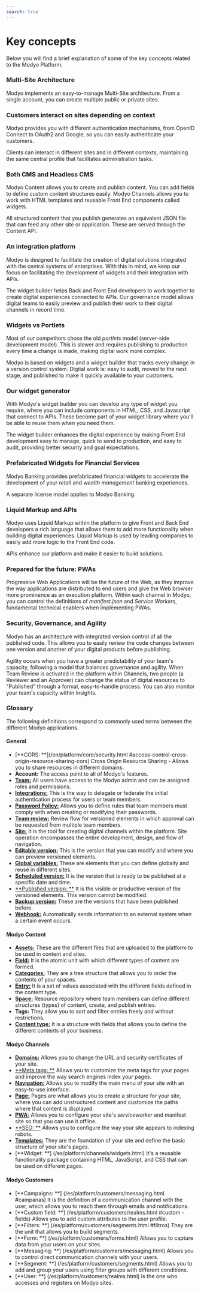 ```yaml
---
search: true
---
```


# Key concepts

Below you will find a brief explanation of some of the key concepts related to the Modyo Platform.


### Multi-Site Architecture

Modyo implements an easy-to-manage Multi-Site architecture. From a single account, you can create multiple public or private sites.

### Customers interact on sites depending on context

Modyo provides you with different authentication mechanisms, from OpenID Connect to OAuth2 and Google, so you can easily authenticate your customers.

Clients can interact in different sites and in different contexts, maintaining the same central profile that facilitates administration tasks.

### Both CMS and Headless CMS

Modyo Content allows you to create and publish content. You can add fields to define custom content structures easily. Modyo Channels allows you to work with HTML templates and reusable Front End components called widgets.

All structured content that you publish generates an equivalent JSON file that can feed any other site or application. These are served through the Content API.

### An integration platform

Modyo is designed to facilitate the creation of digital solutions integrated with the central systems of enterprises. With this in mind, we keep our focus on facilitating the development of widgets and their integration with APIs.

The widget builder helps Back and Front End developers to work together to create digital experiences connected to APIs. Our governance model allows digital teams to easily preview and publish their work to their digital channels in record time.

### Widgets vs Portlets

Most of our competitors chose the old _portlets_ model (server-side development model). This is slower and requires publishing to production every time a change is made, making digital work more complex.

Modyo is based on widgets and a widget builder that tracks every change in a version control system. Digital work is: easy to audit, moved to the next stage, and published to make it quickly available to your customers.

### Our widget generator

With Modyo's widget builder you can develop any type of widget you require, where you can include components in HTML, CSS, and Javascript that connect to APIs. These become part of your widget library where you'll be able to reuse them when you need them.

The widget builder enhances the digital experience by making Front End development easy to manage, quick to send to production, and easy to audit, providing better security and goal expectations.

### Prefabricated Widgets for Financial Services

Modyo Banking provides prefabricated financial widgets to accelerate the development of your _retail_ and _wealth management_ banking experiences.

A separate license model applies to Modyo Banking.

### Liquid Markup and APIs

Modyo uses Liquid Markup within the platform to give Front and Back End developers a rich language that allows them to add more functionality when building digital experiences. Liquid Markup is used by leading companies to easily add more logic to the Front End code.

APIs enhance our platform and make it easier to build solutions.


### Prepared for the future: PWAs
Progressive Web Applications will be the future of the Web, as they improve the way applications are distributed to end users and give the Web browser more prominence as an execution platform. Within each channel in Modyo, you can control the definitions of _manifest.json_ and _Service Workers_, fundamental technical enablers when implementing PWAs.


### Security, Governance, and Agility

Modyo has an architecture with integrated version control of all the published code. This allows you to easily review the code changes between one version and another of your digital products before publishing.

Agility occurs when you have a greater predictability of your team's capacity, following a model that balances governance and agility. When Team Review is activated in the platform within Channels, two people (a Reviewer and an Approver) can change the status of digital resources to "Published" through a formal, easy-to-handle process. You can also monitor your team's capacity within Insights.

### Glossary
The following definitions correspond to commonly used terms between the different Modyo applications.

#### General

* [**CORS: **](/en/platform/core/security.html #access-control-cross-origin-resource-sharing-cors) Cross Origin Resource Sharing - Allows you to share resources in different domains.
* **Account:** The access point to all of Modyo's features.
* [**Team:**](/en/platform/core/roles.html#equipo) All users have access to the Modyo admin and can be assigned roles and permissions.
* [**Integrations:**](/en/platform/core/integrations) This is the way to delegate or federate the initial authentication process for users or team members.
* [**Password Policy:**](/en/platform/core/security.html#password-policy) Allows you to define rules that team members must comply with when creating or modifying their passwords.
* [**Team review:**](/en/platform/core/key-concepts.html#team-review) Review flow for versioned elements in which approval can be requested from multiple team members.
* [**Site:**](/en/platform/channels/sites.html) It is the tool for creating digital channels within the platform. Site operation encompasses the entire development, design, and flow of navigation.
* [**Editable version:**](/en/platform/core/key-concepts.html#editable) This is the version that you can modify and where you can preview versioned elements.
* [**Global variables:**](/en/platform/core/key-concepts.html#global-variables) These are elements that you can define globally and reuse in different sites.
* [**Scheduled version:**](/en/platform/core/key-concepts.html#scheduled) It is the version that is ready to be published at a specific date and time.
* [**Published version: **](/en/platform/core/key-concepts.html#published) It is the visible or productive version of the versioned elements. This version cannot be modified.
* [**Backup version:**](/en/platform/core/key-concepts.html#backups) These are the versions that have been published before.
* [**Webhook:**](/en/platform/core/webhooks.html) Automatically sends information to an external system when a certain event occurs.


#### Modyo Content

* [**Assets:**](/en/platform/content/asset-manager.html#about-the-interface) These are the different files that are uploaded to the platform to be used in content and sites.
* [**Field:**](/en/platform/content/types.html#fields) It is the atomic unit with which different types of content are formed.
* [**Categories:**](/en/platform/content/entries.html#categories) They are a tree structure that allows you to order the contents of your spaces.
* [**Entry:**](/en/platform/content/entries.html) It is a set of values associated with the different fields defined in the content type.
* [**Space:**](/en/platform/content/spaces.html) Resource repository where team members can define different structures (types) of content, create, and publish entries.
* **Tags:** They allow you to sort and filter entries freely and without restrictions.
* [**Content type:**](/en/platform/content/types.html) It is a structure with fields that allows you to define the different contents of your business.


#### Modyo Channels

* [**Domains:**](/en/platform/channels/sites.html#domains) Allows you to change the URL and security certificates of your site.
* [**Meta tags: **](/en/platform/channels/pages.html#meta-tags) Allows you to customize the meta tags for your pages and improve the way search engines index your pages.
* [**Navigation:**](/en/platform/channels/navigation.html) Allows you to modify the main menu of your site with an easy-to-use interface.
* [**Page:**](/en/platform/channels/pages.html) Pages are what allows you to create a structure for your site, where you can add unstructured content and customize the paths where that content is displayed.
* [**PWA:**](/en/platform/channels/sites.html#pwa) Allows you to configure your site's  _serviceworker_ and manifest site so that you can use it offline.
* [**SEO: **](/en/platform/channels/sites.html#seo) Allows you to configure the way your site appears to indexing robots.
* [**Templates:**](/en/platform/channels/templates.html) They are the foundation of your site and define the basic structure of your site's pages.
* [**Widget: **] (/es/platform/channels/widgets.html) It's a reusable functionality package containing HTML, JavaScript, and CSS that can be used on different pages.

#### Modyo Customers

* [**Campaigns: **] (/es/platform/customers/messaging.html #campanas) It is the definition of a communication channel with the user, which allows you to reach them through emails and notifications.
* [**Custom field: **] (/es/platform/customers/realms.html #custom -fields) Allows you to add custom attributes to the user profile.
* [**Filters: **] (/es/platform/customers/segments.html #filtros) They are the unit that allows you to build segments.
* [**Form: **] (/es/platform/customers/forms.html) Allows you to capture data from your users on your sites.
* [**Messaging: **] (/es/platform/customers/messaging.html) Allows you to control direct communication channels with your users.
* [**Segment: **] (/es/platform/customers/segments.html) Allows you to add and group your users using filter groups with different conditions.
* [**User: **] (/es/platform/customers/realms.html) Is the one who accesses and registers on Modyo sites.
